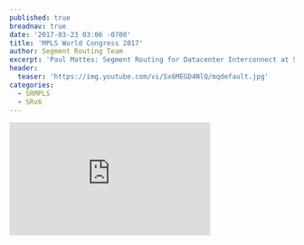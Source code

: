 ```yaml
---
published: true
breadnav: true
date: '2017-03-23 03:06 -0700'
title: 'MPLS World Congress 2017'
author: Segment Routing Team
excerpt: 'Paul Mattes: Segment Routing for Datacenter Interconnect at Scale'
header:
  teaser: 'https://img.youtube.com/vi/Sx6MEGD4NlQ/mqdefault.jpg'
categories:
  - SRMPLS
  - SRv6
---    
```

       
<iframe width="355" height="200" src="https://www.youtube.com/embed/Sx6MEGD4NlQ" frameborder="0" allowfullscreen></iframe>
